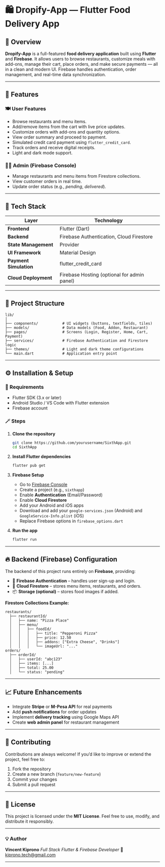 # 🛍️ Dropify-App — Flutter Food Delivery App

## 📖 Overview

**Dropify-App** is a full-featured **food delivery application** built using **Flutter** and **Firebase**.
It allows users to browse restaurants, customize meals with add-ons, manage their cart, place orders, and make secure payments — all in a clean and modern UI.
Firebase handles authentication, order management, and real-time data synchronization.

---

## 🚀 Features

### 🍽️ User Features

* Browse restaurants and menu items.
* Add/remove items from the cart with live price updates.
* Customize orders with add-ons and quantity options.
* View order summary and proceed to payment.
* Simulated credit card payment using `flutter_credit_card`.
* Track orders and receive digital receipts.
* Light and dark mode support.

### 👨‍💼 Admin (Firebase Console)

* Manage restaurants and menu items from Firestore collections.
* View customer orders in real time.
* Update order status (e.g., *pending*, *delivered*).

---

## 🧱 Tech Stack

| Layer                  | Technology                                  |
| ---------------------- | ------------------------------------------- |
| **Frontend**           | Flutter (Dart)                              |
| **Backend**            | Firebase Authentication, Cloud Firestore    |
| **State Management**   | Provider                                    |
| **UI Framework**       | Material Design                             |
| **Payment Simulation** | flutter_credit_card                         |
| **Cloud Deployment**   | Firebase Hosting (optional for admin panel) |

---

## 📁 Project Structure

```
lib/
│
├── components/           # UI widgets (buttons, textfields, tiles)
├── models/               # Data models (Food, Addon, Restaurant)
├── pages/                # Screens (Login, Register, Home, Cart, Payment)
├── services/             # Firebase Authentication and Firestore logic
├── themes/               # Light and dark theme configurations
└── main.dart             # Application entry point
```

---

## ⚙️ Installation & Setup

### 🧩 Requirements

* Flutter SDK (3.x or later)
* Android Studio / VS Code with Flutter extension
* Firebase account

### 🪄 Steps

1. **Clone the repository**

   ```bash
   git clone https://github.com/yourusername/SixthApp.git
   cd SixthApp
   ```

2. **Install Flutter dependencies**

   ```bash
   flutter pub get
   ```

3. **Firebase Setup**

   * Go to [Firebase Console](https://console.firebase.google.com/)
   * Create a project (e.g., `sixthapp`)
   * Enable **Authentication** (Email/Password)
   * Enable **Cloud Firestore**
   * Add your Android and iOS apps
   * Download and add your `google-services.json` (Android) and `GoogleService-Info.plist` (iOS)
   * Replace Firebase options in `firebase_options.dart`

4. **Run the app**

   ```bash
   flutter run
   ```

---

## 🔥 Backend (Firebase) Configuration

The backend of this project runs entirely on **Firebase**, providing:

* 🔐 **Firebase Authentication** – handles user sign-up and login.
* 💾 **Cloud Firestore** – stores menu items, restaurants, and orders.
* 📦 **Storage (optional)** – stores food images if added.

**Firestore Collections Example:**

```
restaurants/
  ├── restaurantId/
  │   ├── name: "Pizza Place"
  │   ├── menu/
  │   │   ├── foodId/
  │   │   │   ├── title: "Pepperoni Pizza"
  │   │   │   ├── price: 12.50
  │   │   │   ├── addons: ["Extra Cheese", "Drinks"]
  │   │   │   └── imageUrl: "..."
orders/
  ├── orderId/
  │   ├── userId: "abc123"
  │   ├── items: [...]
  │   ├── total: 25.00
  │   └── status: "pending"
```

---

## 📈 Future Enhancements

* Integrate **Stripe** or **M-Pesa API** for real payments
* Add **push notifications** for order updates
* Implement **delivery tracking** using Google Maps API
* Create **web admin panel** for restaurant management

---

## 🤝 Contributing

Contributions are always welcome!
If you’d like to improve or extend the project, feel free to:

1. Fork the repository
2. Create a new branch (`feature/new-feature`)
3. Commit your changes
4. Submit a pull request

---

## 🪪 License

This project is licensed under the **MIT License**.
Feel free to use, modify, and distribute it responsibly.

---

### 💡 Author

**Vincent Kiprono**
*Full Stack Flutter & Firebase Developer*
📧 [kiprono.tech@gmail.com](mailto:kiprono.tech@gmail.com)

---
